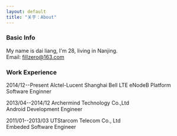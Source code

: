 ```yaml
---
layout: default
title: "关于：About"
---
```

### Basic Info
My name is dai liang, I'm 28, living in Nanjing.  
Email: fillzero@163.com

### Work Experience
2014/12--Present  Alctel-Lucent Shanghai Bell
LTE eNodeB Platform Software Enginner

2013/04--2014/12  Archermind Technology Co.,Ltd  
Android Development Engineer  

2011/01--2013/03  UTStarcom Telecom Co., Ltd  
Embeded Software Engineer  

